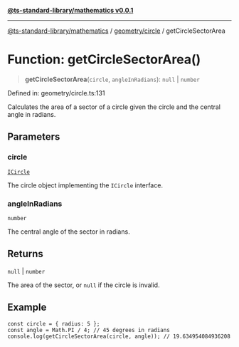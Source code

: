 [**@ts-standard-library/mathematics v0.0.1**](../../../README.md)

***

[@ts-standard-library/mathematics](../../../README.md) / [geometry/circle](../README.md) / getCircleSectorArea

# Function: getCircleSectorArea()

> **getCircleSectorArea**(`circle`, `angleInRadians`): `null` \| `number`

Defined in: geometry/circle.ts:131

Calculates the area of a sector of a circle given the circle and the central angle in radians.

## Parameters

### circle

[`ICircle`](../interfaces/ICircle.md)

The circle object implementing the `ICircle` interface.

### angleInRadians

`number`

The central angle of the sector in radians.

## Returns

`null` \| `number`

The area of the sector, or `null` if the circle is invalid.

## Example

```
const circle = { radius: 5 };
const angle = Math.PI / 4; // 45 degrees in radians
console.log(getCircleSectorArea(circle, angle)); // 19.634954084936208
```
